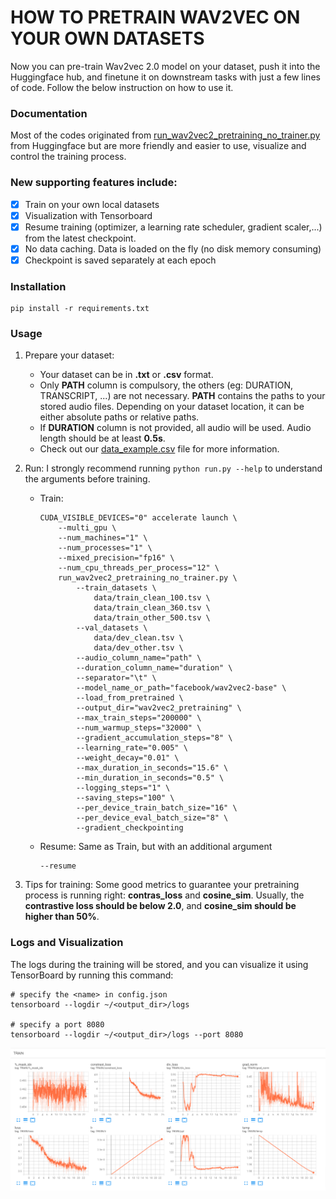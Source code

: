 # HOW TO PRETRAIN WAV2VEC ON YOUR OWN DATASETS
Now you can pre-train Wav2vec 2.0 model on your dataset, push it into the Huggingface hub, and finetune it on downstream tasks with just a few lines of code. Follow the below instruction on how to use it.
<a name = "documentation" ></a>
### Documentation
Most of the codes originated from [run_wav2vec2_pretraining_no_trainer.py](https://github.com/huggingface/transformers/blob/main/examples/pytorch/speech-pretraining/run_wav2vec2_pretraining_no_trainer.py) from Huggingface but are more friendly and easier to use, visualize and control the training process. </br>
### New supporting features include:
- [x] Train on your own local datasets
- [x] Visualization with Tensorboard 
- [x] Resume training (optimizer, a learning rate scheduler, gradient scaler,...) from the latest checkpoint.
- [x] No data caching. Data is loaded on the fly (no disk memory consuming)
- [x] Checkpoint is saved separately at each epoch

<a name = "installation" ></a>
### Installation
```
pip install -r requirements.txt
```

<a name = "usage" ></a>
### Usage
1. Prepare your dataset:
    - Your dataset can be in <b>.txt</b> or <b>.csv</b> format.
    - Only <b>PATH</b> column is compulsory, the others (eg: DURATION, TRANSCRIPT, ...) are not necessary. <b>PATH</b> contains the paths to your stored audio files. Depending on your dataset location, it can be either absolute paths or relative paths. 
    - If <b>DURATION</b> column is not provided, all audio will be used. Audio length should be at least <b>0.5s</b>.
    - Check out our [data_example.csv](examples/data_example.csv) file for more information.

2. Run: I strongly recommend running ```python run.py --help``` to understand the arguments before training.
    - Train:
        ```
        CUDA_VISIBLE_DEVICES="0" accelerate launch \
            --multi_gpu \
            --num_machines="1" \
            --num_processes="1" \
            --mixed_precision="fp16" \
            --num_cpu_threads_per_process="12" \
            run_wav2vec2_pretraining_no_trainer.py \
                --train_datasets \ 
                    data/train_clean_100.tsv \
                    data/train_clean_360.tsv \
                    data/train_other_500.tsv \
                --val_datasets \
                    data/dev_clean.tsv \
                    data/dev_other.tsv \
                --audio_column_name="path" \
                --duration_column_name="duration" \
                --separator="\t" \
                --model_name_or_path="facebook/wav2vec2-base" \
                --load_from_pretrained \
                --output_dir="wav2vec2_pretraining" \
                --max_train_steps="200000" \
                --num_warmup_steps="32000" \
                --gradient_accumulation_steps="8" \
                --learning_rate="0.005" \
                --weight_decay="0.01" \
                --max_duration_in_seconds="15.6" \
                --min_duration_in_seconds="0.5" \
                --logging_steps="1" \
                --saving_steps="100" \
                --per_device_train_batch_size="16" \
                --per_device_eval_batch_size="8" \
                --gradient_checkpointing
        ```
    - Resume: Same as Train, but with an additional argument
        ```
        --resume
        ```
3. Tips for training: Some good metrics to guarantee your pretraining process is running right: <b>contras_loss</b> and <b>cosine_sim</b>. Usually, the <b>contrastive loss should be below 2.0</b>, and <b>cosine_sim should be higher than 50%</b>. 


<a name = "logs" ></a>
### Logs and Visualization
The logs during the training will be stored, and you can visualize it using TensorBoard by running this command:
```
# specify the <name> in config.json
tensorboard --logdir ~/<output_dir>/logs

# specify a port 8080
tensorboard --logdir ~/<output_dir>/logs --port 8080
```
![tensorboard](examples/TensorBoard.png)
